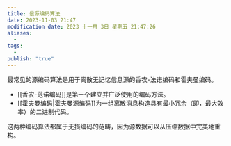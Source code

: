 ```yaml
---
title: 信源编码算法
date: 2023-11-03 21:47
modification date: 2023 十一月 3日 星期五 21:47:26
aliases:
  - 
tags:
  - 
publish: "true"
---
```


最常见的源编码算法是用于离散无记忆信息源的香农-法诺编码和霍夫曼编码。

- [[香农-范诺编码]]是第一个建立并广泛使用的编码方法。
- [[霍夫曼编码|霍夫曼源编码]]为一组离散消息构造具有最小冗余（即，最大效率）的二进制代码。

这两种编码算法都属于无损编码的范畴，因为源数据可以从压缩数据中完美地重构。